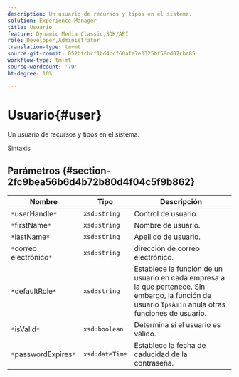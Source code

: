 ```yaml
---
description: Un usuario de recursos y tipos en el sistema.
solution: Experience Manager
title: Usuario
feature: Dynamic Media Classic,SDK/API
role: Developer,Administrator
translation-type: tm+mt
source-git-commit: 052bfcbcf1bd4ccf60afa7e3325bf58dd07cba85
workflow-type: tm+mt
source-wordcount: '79'
ht-degree: 10%

---
```



# Usuario{#user}

Un usuario de recursos y tipos en el sistema.

Sintaxis

## Parámetros {#section-2fc9bea56b6d4b72b80d4f04c5f9b862}

| Nombre | Tipo | Descripción |
|---|---|---|
| `*`userHandle`*` | `xsd:string` | Control de usuario. |
| `*`firstName`*` | `xsd:string` | Nombre de usuario. |
| `*`lastName`*` | `xsd:string` | Apellido de usuario. |
| `*`correo electrónico`*` | `xsd:string` | dirección de correo electrónico. |
| `*`defaultRole`*` | `xsd:string` | Establece la función de un usuario en cada empresa a la que pertenece. Sin embargo, la función de usuario `IpsAmin` anula otras funciones de usuario. |
| `*`isValid`*` | `xsd:boolean` | Determina si el usuario es válido. |
| `*`passwordExpires`*` | `xsd:dateTime` | Establece la fecha de caducidad de la contraseña. |

